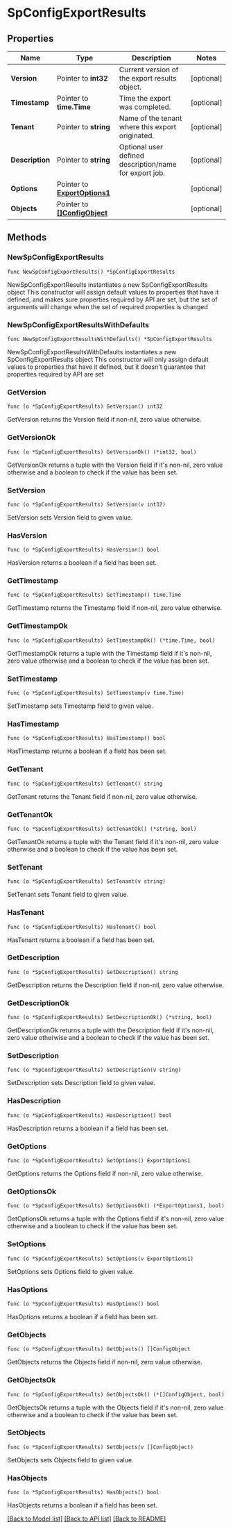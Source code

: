 # SpConfigExportResults

## Properties

Name | Type | Description | Notes
------------ | ------------- | ------------- | -------------
**Version** | Pointer to **int32** | Current version of the export results object. | [optional] 
**Timestamp** | Pointer to **time.Time** | Time the export was completed. | [optional] 
**Tenant** | Pointer to **string** | Name of the tenant where this export originated. | [optional] 
**Description** | Pointer to **string** | Optional user defined description/name for export job. | [optional] 
**Options** | Pointer to [**ExportOptions1**](ExportOptions1.md) |  | [optional] 
**Objects** | Pointer to [**[]ConfigObject**](ConfigObject.md) |  | [optional] 

## Methods

### NewSpConfigExportResults

`func NewSpConfigExportResults() *SpConfigExportResults`

NewSpConfigExportResults instantiates a new SpConfigExportResults object
This constructor will assign default values to properties that have it defined,
and makes sure properties required by API are set, but the set of arguments
will change when the set of required properties is changed

### NewSpConfigExportResultsWithDefaults

`func NewSpConfigExportResultsWithDefaults() *SpConfigExportResults`

NewSpConfigExportResultsWithDefaults instantiates a new SpConfigExportResults object
This constructor will only assign default values to properties that have it defined,
but it doesn't guarantee that properties required by API are set

### GetVersion

`func (o *SpConfigExportResults) GetVersion() int32`

GetVersion returns the Version field if non-nil, zero value otherwise.

### GetVersionOk

`func (o *SpConfigExportResults) GetVersionOk() (*int32, bool)`

GetVersionOk returns a tuple with the Version field if it's non-nil, zero value otherwise
and a boolean to check if the value has been set.

### SetVersion

`func (o *SpConfigExportResults) SetVersion(v int32)`

SetVersion sets Version field to given value.

### HasVersion

`func (o *SpConfigExportResults) HasVersion() bool`

HasVersion returns a boolean if a field has been set.

### GetTimestamp

`func (o *SpConfigExportResults) GetTimestamp() time.Time`

GetTimestamp returns the Timestamp field if non-nil, zero value otherwise.

### GetTimestampOk

`func (o *SpConfigExportResults) GetTimestampOk() (*time.Time, bool)`

GetTimestampOk returns a tuple with the Timestamp field if it's non-nil, zero value otherwise
and a boolean to check if the value has been set.

### SetTimestamp

`func (o *SpConfigExportResults) SetTimestamp(v time.Time)`

SetTimestamp sets Timestamp field to given value.

### HasTimestamp

`func (o *SpConfigExportResults) HasTimestamp() bool`

HasTimestamp returns a boolean if a field has been set.

### GetTenant

`func (o *SpConfigExportResults) GetTenant() string`

GetTenant returns the Tenant field if non-nil, zero value otherwise.

### GetTenantOk

`func (o *SpConfigExportResults) GetTenantOk() (*string, bool)`

GetTenantOk returns a tuple with the Tenant field if it's non-nil, zero value otherwise
and a boolean to check if the value has been set.

### SetTenant

`func (o *SpConfigExportResults) SetTenant(v string)`

SetTenant sets Tenant field to given value.

### HasTenant

`func (o *SpConfigExportResults) HasTenant() bool`

HasTenant returns a boolean if a field has been set.

### GetDescription

`func (o *SpConfigExportResults) GetDescription() string`

GetDescription returns the Description field if non-nil, zero value otherwise.

### GetDescriptionOk

`func (o *SpConfigExportResults) GetDescriptionOk() (*string, bool)`

GetDescriptionOk returns a tuple with the Description field if it's non-nil, zero value otherwise
and a boolean to check if the value has been set.

### SetDescription

`func (o *SpConfigExportResults) SetDescription(v string)`

SetDescription sets Description field to given value.

### HasDescription

`func (o *SpConfigExportResults) HasDescription() bool`

HasDescription returns a boolean if a field has been set.

### GetOptions

`func (o *SpConfigExportResults) GetOptions() ExportOptions1`

GetOptions returns the Options field if non-nil, zero value otherwise.

### GetOptionsOk

`func (o *SpConfigExportResults) GetOptionsOk() (*ExportOptions1, bool)`

GetOptionsOk returns a tuple with the Options field if it's non-nil, zero value otherwise
and a boolean to check if the value has been set.

### SetOptions

`func (o *SpConfigExportResults) SetOptions(v ExportOptions1)`

SetOptions sets Options field to given value.

### HasOptions

`func (o *SpConfigExportResults) HasOptions() bool`

HasOptions returns a boolean if a field has been set.

### GetObjects

`func (o *SpConfigExportResults) GetObjects() []ConfigObject`

GetObjects returns the Objects field if non-nil, zero value otherwise.

### GetObjectsOk

`func (o *SpConfigExportResults) GetObjectsOk() (*[]ConfigObject, bool)`

GetObjectsOk returns a tuple with the Objects field if it's non-nil, zero value otherwise
and a boolean to check if the value has been set.

### SetObjects

`func (o *SpConfigExportResults) SetObjects(v []ConfigObject)`

SetObjects sets Objects field to given value.

### HasObjects

`func (o *SpConfigExportResults) HasObjects() bool`

HasObjects returns a boolean if a field has been set.


[[Back to Model list]](../README.md#documentation-for-models) [[Back to API list]](../README.md#documentation-for-api-endpoints) [[Back to README]](../README.md)


